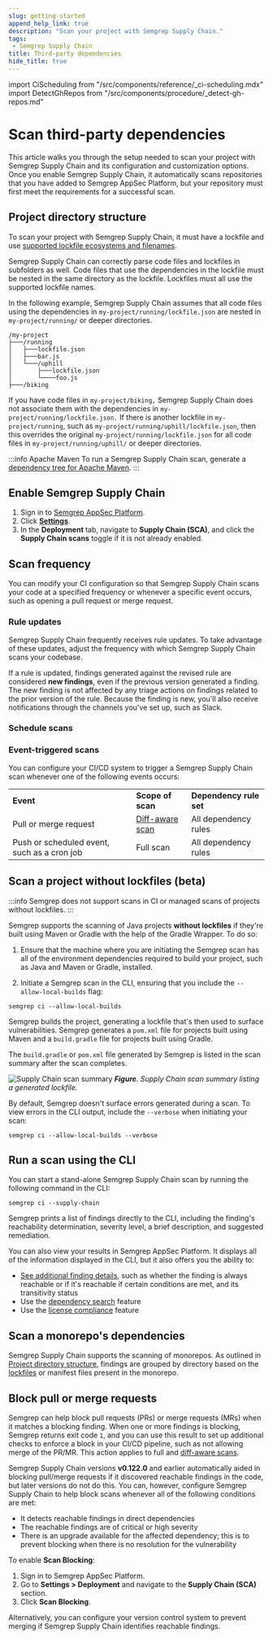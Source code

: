 ```yaml
---
slug: getting-started
append_help_link: true
description: "Scan your project with Semgrep Supply Chain."
tags:
 - Semgrep Supply Chain
title: Third-party dependencies
hide_title: true
---
```


<!-- vale off -->

import CiScheduling from "/src/components/reference/_ci-scheduling.mdx"
import DetectGhRepos from "/src/components/procedure/_detect-gh-repos.md"

<!-- vale on -->

# Scan third-party dependencies

This article walks you through the setup needed to scan your project with Semgrep Supply Chain and its configuration and customization options. Once you enable Semgrep Supply Chain, it automatically scans repositories that you have added to Semgrep AppSec Platform, but your repository must first meet the requirements for a successful scan.

## Project directory structure

To scan your project with Semgrep Supply Chain, it must have a lockfile and use [supported lockfile ecosystems and filenames](/docs/supported-languages#semgrep-supply-chain).

Semgrep Supply Chain can correctly parse code files and lockfiles in subfolders as well. Code files that use the dependencies in the lockfile must be nested in the same directory as the lockfile. Lockfiles must all use the supported lockfile names.

In the following example, Semgrep Supply Chain assumes that all code files using the dependencies in `my-project/running/lockfile.json` are nested in `my-project/running/` or deeper directories.

```
/my-project
├───/running
│   ├───lockfile.json
│   ├───bar.js
│   └───/uphill
│       ├───lockfile.json
│       └────foo.js
├───/biking
```

If you have code files in `my-project/biking,` Semgrep Supply Chain does not associate them with the dependencies in `my-project/running/lockfile.json.` If there is another lockfile in `my-project/running`, such as `my-project/running/uphill/lockfile.json`, then this overrides the original `my-project/running/lockfile.json` for all code files in `my-project/running/uphill/` or deeper directories.

:::info Apache Maven
To run a Semgrep Supply Chain scan, generate a [dependency tree for Apache Maven](/semgrep-supply-chain/setup-maven).
:::

## Enable Semgrep Supply Chain

1. Sign in to [<i class="fas fa-external-link fa-xs"></i> Semgrep AppSec Platform](https://semgrep.dev/login).
1. Click **[Settings](https://semgrep.dev/orgs/-/settings)**.
1. In the **Deployment** tab, navigate to **Supply Chain (SCA)**, and click the **<i class="fa-solid fa-toggle-large-on"></i> Supply Chain scans** toggle if it is not already enabled.

## Scan frequency

You can modify your CI configuration so that Semgrep Supply Chain scans your code at a specified frequency or whenever a specific event occurs, such as opening a pull request or merge request.

### Rule updates
Semgrep Supply Chain frequently receives rule updates. To take advantage of these updates, adjust the frequency with which Semgrep Supply Chain scans your codebase.

If a rule is updated, findings generated against the revised rule are considered **new findings**, even if the previous version generated a finding. The new finding is not affected by any triage actions on findings related to the prior version of the rule. Because the finding is new, you'll also receive notifications through the channels you've set up, such as Slack.

### Schedule scans

<CiScheduling />

### Event-triggered scans

You can configure your CI/CD system to trigger a Semgrep Supply Chain scan whenever one of the following events occurs:

<table>
 <tr>
 <td><strong>Event</strong></td>
 <td><strong>Scope of scan</strong></td>
 <td><strong>Dependency rule set</strong></td>
 </tr>
 <tr>
 <td>Pull or merge request</td>
 <td><a href="/docs/deployment/customize-ci-jobs#set-up-diff-aware-scans">Diff-aware scan</a></td>
 <td>All dependency rules</td>
 </tr>
 <tr>
 <td>Push or scheduled event, such as a cron job</td>
 <td>Full scan</td>
 <td>All dependency rules</td>
 </tr>
</table>

## Scan a project without lockfiles (beta)

:::info
Semgrep does not support scans in CI or managed scans of projects without lockfiles.
:::

Semgrep supports the scanning of Java projects **without lockfiles** if they're built using Maven or Gradle with the help of the Gradle Wrapper. To do so:

1. Ensure that the machine where you are initiating the Semgrep scan has all of the environment dependencies required to build your project, such as Java and Maven or Gradle, installed.

2. Initiate a Semgrep scan in the CLI, ensuring that you include the `--allow-local-builds` flag:
 ```console
 semgrep ci --allow-local-builds
 ```
 Semgrep builds the project, generating a lockfile that's then used to surface vulnerabilities. Semgrep generates a `pom.xml` file for projects built using Maven and a `build.gradle` file for projects built using Gradle.

The `build.gradle` or `pom.xml` file generated by Semgrep is listed in the scan summary after the scan completes.

![Supply Chain scan summary](/img/ssc-scan-summary.png#md-width)
_**Figure**. Supply Chain scan summary listing a generated lockfile._

By default, Semgrep doesn't surface errors generated during a scan. To view errors in the CLI output, include the `--verbose` when initiating your scan:

```console
semgrep ci --allow-local-builds --verbose
```

## Run a scan using the CLI

You can start a stand-alone Semgrep Supply Chain scan by running the following command in the CLI:

```console
semgrep ci --supply-chain
```

Semgrep prints a list of findings directly to the CLI, including the finding's reachability determination, severity level, a brief description, and suggested remediation.

You can also view your results in Semgrep AppSec Platform. It displays all of the information displayed in the CLI, but it also offers you the ability to:

* [See additional finding details](/semgrep-supply-chain/triage-and-remediation#view-open-source-security-findings), such as whether the finding is always reachable or if it's reachable if certain conditions are met, and its transitivity status
* Use the [dependency search](/semgrep-supply-chain/dependency-search) feature
* Use the [license compliance](/semgrep-supply-chain/license-compliance) feature

## Scan a monorepo's dependencies

Semgrep Supply Chain supports the scanning of monorepos. As outlined in [Project directory structure](#project-directory-structure), findings are grouped by directory based on the [lockfiles](/semgrep-supply-chain/glossary/#lockfile) or manifest files present in the monorepo.

## Block pull or merge requests

Semgrep can help block pull requests (PRs) or merge requests (MRs) when it matches a blocking finding. When one or more findings is blocking, Semgrep returns exit code `1`, and you can use this result to set up additional checks to enforce a block in your CI/CD pipeline, such as not allowing merge of the PR/MR. This action applies to full and [diff-aware scans](/semgrep-code/glossary#diff-aware-scan).

Semgrep Supply Chain versions **v0.122.0** and earlier automatically aided in blocking pull/merge requests if it discovered reachable findings in the code, but later versions do not do this. You can, however, configure Semgrep Supply Chain to help block scans whenever all of the following conditions are met:

* It detects reachable findings in direct dependencies
* The reachable findings are of critical or high severity
* There is an upgrade available for the affected dependency; this is to prevent blocking when there is no resolution for the vulnerability

To enable **Scan Blocking**:

1. Sign in to Semgrep AppSec Platform.
2. Go to **Settings > Deployment** and navigate to the **Supply Chain (SCA)** section.
3. Click **<i class="fa-solid fa-toggle-large-on"></i> Scan Blocking**.

Alternatively, you can configure your version control system to prevent merging if Semgrep Supply Chain identifies reachable findings.
